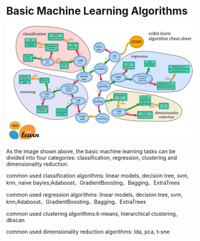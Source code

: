 # Basic Machine Learning Algorithms
![Image text](https://github.com/isp1tze/ML-Repositority/blob/master/Imgs/sklearn.png)

As the image shown above, the basic machine learning tasks can be divided into four categories: classification, regression, clustering and dimensionality reduction.

common used classification algorithms: linear models, decision tree, svm, knn, naive bayies;Adaboost、GradientBoosting、Bagging、ExtraTrees

common used regression algorithms: linear models, decision tree, svm, knn;Adaboost、GradientBoosting、Bagging、ExtraTrees

common used clustering algorithms:k-means, hierarchical clustering, dbscan

common used dimensionality reduction algorithms: lda, pca, t-sne

